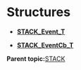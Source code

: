 # Structures

-   **[STACK\_Event\_T](GUID-AD7662AB-1247-4D85-9CD5-A3BF09EC24F7.md)**  

-   **[STACK\_EventCb\_T](GUID-98CD8D45-B85A-45DB-B750-2FB5E55B57ED.md)**  


**Parent topic:**[STACK](GUID-179AF0F2-85E7-462E-A54B-F4983FD3D7DA.md)

